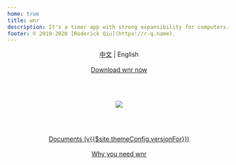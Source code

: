 ```yaml
---
home: true
title: wnr
description: It's a timer app with strong expansibility for computers.
footer: © 2019-2020 [Roderick Qiu](https://r-q.name).
---
```


<center><a href="./zh/">中文</a> | English</center>

<br />

<center><a href="./download/links.html" class="btn btn--default">Download wnr now</a></center>

<br /><br />

<center><img src="https://i.loli.net/2020/02/27/c7qyQRezaVrpvTk.png"/></center>

<br /><br />

<center><a href="./guide/1-basic-usage.html" class="btn btn--secondary">Documents (v{{$site.themeConfig.versionFor}})</a></center>

<br />

<center><a href="./why-wnr/yes-wnr.html" class="btn btn--third">Why you need wnr</a></center>
